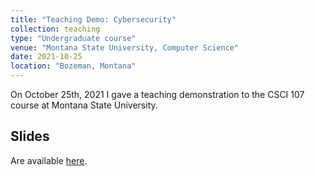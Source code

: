 ```yaml
---
title: "Teaching Demo: Cybersecurity"
collection: teaching
type: "Undergraduate course"
venue: "Montana State University, Computer Science"
date: 2021-10-25
location: "Bozeman, Montana"
---
```


On October 25th, 2021 I gave a teaching demonstration to the CSCI 107 course at
Montana State University.

## Slides
Are available [here](http://lgw2.github.io/files/security_teaching_demo.pdf).
